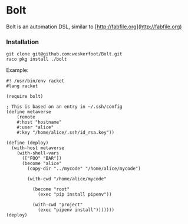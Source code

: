 Bolt
====

Bolt is an automation DSL, similar to [http://fabfile.org](http://fabfile.org)

### Installation
```
git clone git@github.com:weskerfoot/Bolt.git
raco pkg install ./bolt
```

Example:

```
#! /usr/bin/env racket
#lang racket

(require bolt)

; This is based on an entry in ~/.ssh/config
(define metaverse
    (remote
    #:host "hostname"
    #:user "alice"
    #:key "/home/alice/.ssh/id_rsa.key"))

(define (deploy)
  (with-host metaverse
    (with-shell-vars
      (["FOO" "BAR"])
      (become "alice"
        (copy-dir "../mycode" "/home/alice/mycode")

        (with-cwd "/home/alice/mycode"

          (become "root"
            (exec "pip install pipenv"))

          (with-cwd "project"
            (exec "pipenv install")))))))
(deploy)
```
